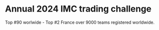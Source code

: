 # Annual 2024 IMC trading challenge

Top #90 worlwide - Top #2 France over 9000 teams registered worldwide.
